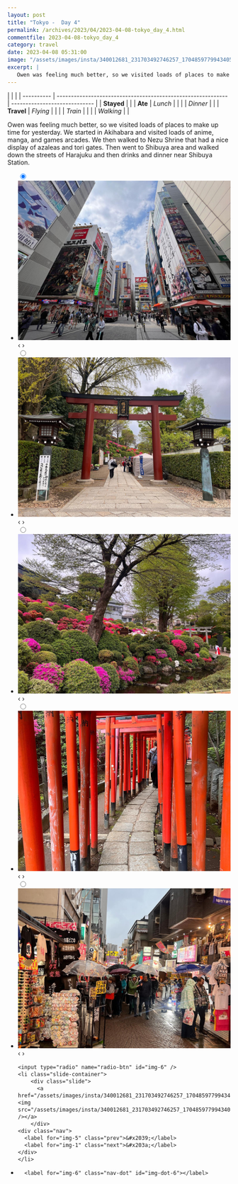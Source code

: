 ```yaml
---
layout: post
title: "Tokyo -  Day 4"
permalink: /archives/2023/04/2023-04-08-tokyo_day_4.html
commentfile: 2023-04-08-tokyo_day_4
category: travel
date: 2023-04-08 05:31:00
image: "/assets/images/insta/340012681_231703492746257_1704859779943405567_n_18013365874524506.jpg"
excerpt: |
   Owen was feeling much better, so we visited loads of places to make up time for yesterday. We started in Akihabara and visited loads of anime, manga, and games arcades. We then walked to Nezu Shrine that had a nice display of azaleas and tori gates. Then went to Shibuya area and walked down the streets of Harajuku and then drinks and dinner near Shibuya Station.
---
```


|            |                                                              |
| ---------- | ------------------------------------------------------------ | ----------------------------- |
| **Stayed** |  |
| **Ate**    | _Lunch_                                                      |          |
|            | _Dinner_                                                     |          |
| **Travel** | _Flying_                                                     |          |
|            | _Train_                                                      |          |
|            | _Walking_                                                    |          |


 Owen was feeling much better, so we visited loads of places to make up time for yesterday. We started in Akihabara and visited loads of anime, manga, and games arcades. We then walked to Nezu Shrine that had a nice display of azaleas and tori gates. Then went to Shibuya area and walked down the streets of Harajuku and then drinks and dinner near Shibuya Station.


<ul class="slides">
    <input type="radio" name="radio-btn" id="img-1" checked="checked" />
    <li class="slide-container">
        <div class="slide">
          <a href="/assets/images/insta/339977242_124433880546203_5445684521590094791_n_18076250110358332.jpg"><img src="/assets/images/insta/339977242_124433880546203_5445684521590094791_n_18076250110358332.jpg" /></a>
        </div>
    <div class="nav">
      <label for="img-6" class="prev">&#x2039;</label>
      <label for="img-2" class="next">&#x203a;</label>
    </div>
    </li>
        <input type="radio" name="radio-btn" id="img-2"  />
    <li class="slide-container">
        <div class="slide">
          <a href="/assets/images/insta/340163850_1268271137112656_3542757664195775483_n_18023275309501971.jpg"><img src="/assets/images/insta/340163850_1268271137112656_3542757664195775483_n_18023275309501971.jpg" /></a>
        </div>
    <div class="nav">
      <label for="img-1" class="prev">&#x2039;</label>
      <label for="img-3" class="next">&#x203a;</label>
    </div>
    </li>
        <input type="radio" name="radio-btn" id="img-3"  />
    <li class="slide-container">
        <div class="slide">
          <a href="/assets/images/insta/339955493_2511858082295881_7627796107508664803_n_18016585636558247.jpg"><img src="/assets/images/insta/339955493_2511858082295881_7627796107508664803_n_18016585636558247.jpg" /></a>
        </div>
    <div class="nav">
      <label for="img-2" class="prev">&#x2039;</label>
      <label for="img-4" class="next">&#x203a;</label>
    </div>
    </li>
        <input type="radio" name="radio-btn" id="img-4"  />
    <li class="slide-container">
        <div class="slide">
          <a href="/assets/images/insta/340310535_1186555578545240_4245329504932867657_n_18211626496234219.jpg"><img src="/assets/images/insta/340310535_1186555578545240_4245329504932867657_n_18211626496234219.jpg" /></a>
        </div>
    <div class="nav">
      <label for="img-3" class="prev">&#x2039;</label>
      <label for="img-5" class="next">&#x203a;</label>
    </div>
    </li>
        <input type="radio" name="radio-btn" id="img-5"  />
    <li class="slide-container">
        <div class="slide">
          <a href="/assets/images/insta/340200808_1705628036533822_153409181218593261_n_17922219407693790.jpg"><img src="/assets/images/insta/340200808_1705628036533822_153409181218593261_n_17922219407693790.jpg" /></a>
        </div>
    <div class="nav">
      <label for="img-4" class="prev">&#x2039;</label>
      <label for="img-6" class="next">&#x203a;</label>
    </div>
    </li>
    
    <input type="radio" name="radio-btn" id="img-6" />
    <li class="slide-container">
        <div class="slide">
          <a href="/assets/images/insta/340012681_231703492746257_1704859779943405567_n_18013365874524506.jpg"><img src="/assets/images/insta/340012681_231703492746257_1704859779943405567_n_18013365874524506.jpg" /></a>
        </div>
    <div class="nav">
      <label for="img-5" class="prev">&#x2039;</label>
      <label for="img-1" class="next">&#x203a;</label>
    </div>
    </li>
			
<li class="nav-dots">
      <label for="img-1" class="nav-dot" id="img-dot-1"></label>
      <label for="img-2" class="nav-dot" id="img-dot-2"></label>
      <label for="img-3" class="nav-dot" id="img-dot-3"></label>
      <label for="img-4" class="nav-dot" id="img-dot-4"></label>
      <label for="img-5" class="nav-dot" id="img-dot-5"></label>

      <label for="img-6" class="nav-dot" id="img-dot-6"></label>

</li>
</ul>        
             

		